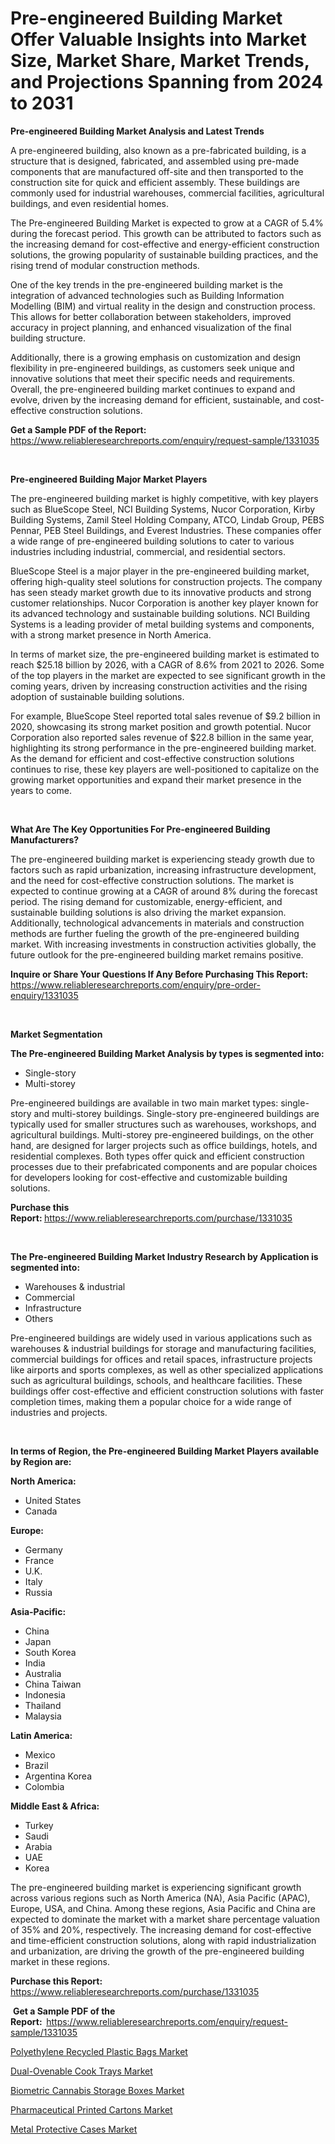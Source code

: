 <p><h1>Pre-engineered Building Market Offer Valuable Insights into Market Size, Market Share, Market Trends, and Projections Spanning from 2024 to 2031</h1></p><p><strong>Pre-engineered Building Market Analysis and Latest Trends</strong></p>
<p><p>A pre-engineered building, also known as a pre-fabricated building, is a structure that is designed, fabricated, and assembled using pre-made components that are manufactured off-site and then transported to the construction site for quick and efficient assembly. These buildings are commonly used for industrial warehouses, commercial facilities, agricultural buildings, and even residential homes.</p><p>The Pre-engineered Building Market is expected to grow at a CAGR of 5.4% during the forecast period. This growth can be attributed to factors such as the increasing demand for cost-effective and energy-efficient construction solutions, the growing popularity of sustainable building practices, and the rising trend of modular construction methods.</p><p>One of the key trends in the pre-engineered building market is the integration of advanced technologies such as Building Information Modelling (BIM) and virtual reality in the design and construction process. This allows for better collaboration between stakeholders, improved accuracy in project planning, and enhanced visualization of the final building structure.</p><p>Additionally, there is a growing emphasis on customization and design flexibility in pre-engineered buildings, as customers seek unique and innovative solutions that meet their specific needs and requirements. Overall, the pre-engineered building market continues to expand and evolve, driven by the increasing demand for efficient, sustainable, and cost-effective construction solutions.</p></p>
<p><strong>Get a Sample PDF of the Report:&nbsp;</strong> <a href="https://www.reliableresearchreports.com/enquiry/request-sample/1331035">https://www.reliableresearchreports.com/enquiry/request-sample/1331035</a></p>
<p>&nbsp;</p>
<p><strong>Pre-engineered Building Major Market Players</strong></p>
<p><p>The pre-engineered building market is highly competitive, with key players such as BlueScope Steel, NCI Building Systems, Nucor Corporation, Kirby Building Systems, Zamil Steel Holding Company, ATCO, Lindab Group, PEBS Pennar, PEB Steel Buildings, and Everest Industries. These companies offer a wide range of pre-engineered building solutions to cater to various industries including industrial, commercial, and residential sectors.</p><p>BlueScope Steel is a major player in the pre-engineered building market, offering high-quality steel solutions for construction projects. The company has seen steady market growth due to its innovative products and strong customer relationships. Nucor Corporation is another key player known for its advanced technology and sustainable building solutions. NCI Building Systems is a leading provider of metal building systems and components, with a strong market presence in North America.</p><p>In terms of market size, the pre-engineered building market is estimated to reach $25.18 billion by 2026, with a CAGR of 8.6% from 2021 to 2026. Some of the top players in the market are expected to see significant growth in the coming years, driven by increasing construction activities and the rising adoption of sustainable building solutions.</p><p>For example, BlueScope Steel reported total sales revenue of $9.2 billion in 2020, showcasing its strong market position and growth potential. Nucor Corporation also reported sales revenue of $22.8 billion in the same year, highlighting its strong performance in the pre-engineered building market. As the demand for efficient and cost-effective construction solutions continues to rise, these key players are well-positioned to capitalize on the growing market opportunities and expand their market presence in the years to come.</p></p>
<p>&nbsp;</p>
<p><strong>What Are The Key Opportunities For Pre-engineered Building Manufacturers?</strong></p>
<p><p>The pre-engineered building market is experiencing steady growth due to factors such as rapid urbanization, increasing infrastructure development, and the need for cost-effective construction solutions. The market is expected to continue growing at a CAGR of around 8% during the forecast period. The rising demand for customizable, energy-efficient, and sustainable building solutions is also driving the market expansion. Additionally, technological advancements in materials and construction methods are further fueling the growth of the pre-engineered building market. With increasing investments in construction activities globally, the future outlook for the pre-engineered building market remains positive.</p></p>
<p><strong>Inquire or Share Your Questions If Any Before Purchasing This Report:</strong> <a href="https://www.reliableresearchreports.com/enquiry/pre-order-enquiry/1331035">https://www.reliableresearchreports.com/enquiry/pre-order-enquiry/1331035</a></p>
<p>&nbsp;</p>
<p><strong>Market Segmentation</strong></p>
<p><strong>The Pre-engineered Building Market Analysis by types is segmented into:</strong></p>
<p><ul><li>Single-story</li><li>Multi-storey</li></ul></p>
<p><p>Pre-engineered buildings are available in two main market types: single-story and multi-storey buildings. Single-story pre-engineered buildings are typically used for smaller structures such as warehouses, workshops, and agricultural buildings. Multi-storey pre-engineered buildings, on the other hand, are designed for larger projects such as office buildings, hotels, and residential complexes. Both types offer quick and efficient construction processes due to their prefabricated components and are popular choices for developers looking for cost-effective and customizable building solutions.</p></p>
<p><strong>Purchase this Report:&nbsp;</strong><a href="https://www.reliableresearchreports.com/purchase/1331035">https://www.reliableresearchreports.com/purchase/1331035</a></p>
<p>&nbsp;</p>
<p><strong>The Pre-engineered Building Market Industry Research by Application is segmented into:</strong></p>
<p><ul><li>Warehouses & industrial</li><li>Commercial</li><li>Infrastructure</li><li>Others</li></ul></p>
<p><p>Pre-engineered buildings are widely used in various applications such as warehouses & industrial buildings for storage and manufacturing facilities, commercial buildings for offices and retail spaces, infrastructure projects like airports and sports complexes, as well as other specialized applications such as agricultural buildings, schools, and healthcare facilities. These buildings offer cost-effective and efficient construction solutions with faster completion times, making them a popular choice for a wide range of industries and projects.</p></p>
<p>&nbsp;</p>
<p><strong>In terms of Region, the Pre-engineered Building Market Players available by Region are:</strong></p>
<p>
    <p> <strong> North America: </strong>
        <ul>
            <li>United States</li>
            <li>Canada</li>
        </ul>
        </p> 
    <p> <strong> Europe: </strong>
        <ul>
            <li>Germany</li>
            <li>France</li>
            <li>U.K.</li>
            <li>Italy</li>
            <li>Russia</li>
        </ul>
        </p> 
    <p> <strong> Asia-Pacific: </strong>
        <ul>
            <li>China</li>
            <li>Japan</li>
            <li>South Korea</li>
            <li>India</li>
            <li>Australia</li>
            <li>China Taiwan</li>
            <li>Indonesia</li>
            <li>Thailand</li>
            <li>Malaysia</li>
        </ul>
        </p> 
    <p> <strong> Latin America: </strong>
        <ul>
            <li>Mexico</li>
            <li>Brazil</li>
            <li>Argentina Korea</li>
            <li>Colombia</li>
        </ul>
        </p> 
    <p> <strong> Middle East & Africa: </strong>
        <ul>
            <li>Turkey</li>
            <li>Saudi</li>
            <li>Arabia</li>
            <li>UAE</li>
            <li>Korea</li>
        </ul>
    </p>
    </p>
<p><p>The pre-engineered building market is experiencing significant growth across various regions such as North America (NA), Asia Pacific (APAC), Europe, USA, and China. Among these regions, Asia Pacific and China are expected to dominate the market with a market share percentage valuation of 35% and 20%, respectively. The increasing demand for cost-effective and time-efficient construction solutions, along with rapid industrialization and urbanization, are driving the growth of the pre-engineered building market in these regions.</p></p>
<p><strong>Purchase this Report: </strong><a href="https://www.reliableresearchreports.com/purchase/1331035">https://www.reliableresearchreports.com/purchase/1331035</a></p>
<p>&nbsp;<strong>Get a Sample PDF of the Report:&nbsp;&nbsp;</strong><a href="https://www.reliableresearchreports.com/enquiry/request-sample/1331035">https://www.reliableresearchreports.com/enquiry/request-sample/1331035</a></p>
<p><strong></strong></p>
<p><p><a href="https://medium.com/@doylenader453/polyethylene-recycled-plastic-bags-market-competitive-analysis-market-trends-and-forecast-to-2031-feec14eb932b">Polyethylene Recycled Plastic Bags Market</a></p><p><a href="https://medium.com/@doylenader453/dual-ovenable-cook-trays-market-research-report-its-history-and-forecast-2024-to-2031-8cbffd2dc5de">Dual-Ovenable Cook Trays Market</a></p><p><a href="https://medium.com/@doylenader453/biometric-cannabis-storage-boxes-market-insight-market-trends-growth-forecasted-from-2024-to-0548715650b5">Biometric Cannabis Storage Boxes Market</a></p><p><a href="https://medium.com/@doylenader453/pharmaceutical-printed-cartons-market-trends-forecast-and-competitive-analysis-to-2031-a594d90ac2ed">Pharmaceutical Printed Cartons Market</a></p><p><a href="https://medium.com/@doylenader453/metal-protective-cases-market-the-key-to-successful-business-strategy-forecast-till-2031-005db4fc2f07">Metal Protective Cases Market</a></p></p>